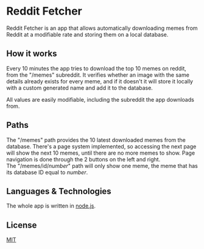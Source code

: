 # Reddit Fetcher  
Reddit Fetcher is an app that allows automatically downloading memes from Reddit at a modifiable rate and storing them on a local database.  
## How it works  
Every 10 minutes the app tries to download the top 10 memes on reddit, from the "/memes" subreddit. It verifies whether an image with the same details already exists for every meme, and if it doesn't it will store it locally with a custom generated name and add it to the database.  
  
All values are easily modifiable, including the subreddit the app downloads from.  
## Paths  
The "/memes" path provides the 10 latest downloaded memes from the database. There's a page system implemented, so accessing the next page will show the next 10 memes, until there are no more memes to show. Page navigation is done through the 2 buttons on the left and right.  
The "/memes/id/*number*" path will only show one meme, the meme that has its database ID equal to *number*.  
## Languages & Technologies  
The whole app is written in [node.js](https://github.com/nodejs/node).   
## License  
[MIT](https://github.com/Andreizabo/redditFetcher/blob/master/LICENSE)
